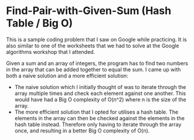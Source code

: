 # Find-Pair-with-Given-Sum (Hash Table / Big O)
This is a sample coding problem that I saw on Google while practicing. It is also similar to one of the worksheets that we had to solve at the Google algorithms workshop that I attended. 

Given a sum and an array of integers, the program has to find two numbers in the array that can be added together to equal the sum. I came up with both a naive solution and a more efficient solution:
- The naive solution which I initially thought of was to iterate through the array multiple times and check each element against one another. This would have had a Big O complexity of O(n^2) where n is the size of the array.
- The more efficient solution that I opted for utilises a hash table. The elements in the array can then be checked against the elements in the hash table instead. Therefore only having to iterate through the array once, and resulting in a better Big O complexity of O(n). 
